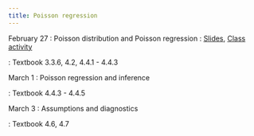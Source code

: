 ```yaml
---
title: Poisson regression
---
```


February 27
: Poisson distribution and Poisson regression
  : [Slides](https://sta214-s23.github.io/slides/lecture_18.pdf), [Class activity](https://sta214-s23.github.io/class_activities/ca_lecture_18.html)

: Textbook 3.3.6, 4.2, 4.4.1 - 4.4.3

March 1
: Poisson regression and inference

: Textbook 4.4.3 - 4.4.5

March 3
: Assumptions and diagnostics


: Textbook 4.6, 4.7
